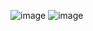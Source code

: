 ![image](https://github.com/user-attachments/assets/4b64a591-ecef-452f-b8b1-326a6ee38f3e)
![image](https://github.com/user-attachments/assets/2a8b0d02-75d8-4aff-9670-5a6d3a6a7e0e)
